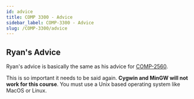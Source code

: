 ```yaml
---
id: advice
title: COMP 3300 - Advice
sidebar_label: COMP-3300 - Advice
slug: /COMP-3300/advice
---
```


## Ryan's Advice

Ryan's advice is basically the same as his advice for [COMP-2560](/courses/COMP-2560/advice).

This is so important it needs to be said again.
**Cygwin and MinGW will not work for this course**.
You must use a Unix based operating system like MacOS or Linux.
